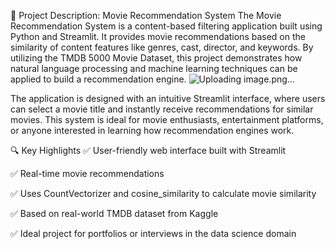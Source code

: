 📌 Project Description: Movie Recommendation System
The Movie Recommendation System is a content-based filtering application built using Python and Streamlit. It provides movie recommendations based on the similarity of content features like genres, cast, director, and keywords. By utilizing the TMDB 5000 Movie Dataset, this project demonstrates how natural language processing and machine learning techniques can be applied to build a recommendation engine.
![Uploading image.png…]()

The application is designed with an intuitive Streamlit interface, where users can select a movie title and instantly receive recommendations for similar movies. This system is ideal for movie enthusiasts, entertainment platforms, or anyone interested in learning how recommendation engines work.

🔍 Key Highlights
✅ User-friendly web interface built with Streamlit

✅ Real-time movie recommendations

✅ Uses CountVectorizer and cosine_similarity to calculate movie similarity

✅ Based on real-world TMDB dataset from Kaggle

✅ Ideal project for portfolios or interviews in the data science domain
